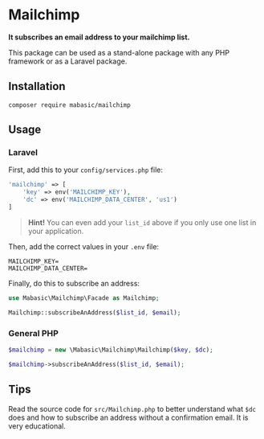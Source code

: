 # Mailchimp

**It subscribes an email address to your mailchimp list.**

This package can be used as a stand-alone package with any PHP framework or as a Laravel package.

## Installation

```
composer require mabasic/mailchimp
```

## Usage

### Laravel

First, add this to your `config/services.php` file:

```php
'mailchimp' => [
    'key' => env('MAILCHIMP_KEY'),
    'dc' => env('MAILCHIMP_DATA_CENTER', 'us1')
]
```

> **Hint!** You can even add your `list_id` above if you only use one list in your application.

Then, add the correct values in your `.env` file:

```
MAILCHIMP_KEY=
MAILCHIMP_DATA_CENTER=
```

Finally, do this to subscribe an address:

```php
use Mabasic\Mailchimp\Facade as Mailchimp;

Mailchimp::subscribeAnAddress($list_id, $email);
```

### General PHP

```php
$mailchimp = new \Mabasic\Mailchimp\Mailchimp($key, $dc);

$mailchimp->subscribeAnAddress($list_id, $email);
```

## Tips

Read the source code for `src/Mailchimp.php` to better understand what `$dc` does and how to subscribe an address without a confirmation email. It is very educational.
